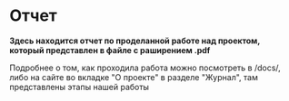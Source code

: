 # Отчет

**Здесь находится отчет по проделанной работе над проектом, который представлен в файле с раширением .pdf**

Подробнее о том, как проходила работа можно посмотреть в /docs/, либо на сайте во вкладке "О проекте" в разделе "Журнал", там представлены этапы нашей работы